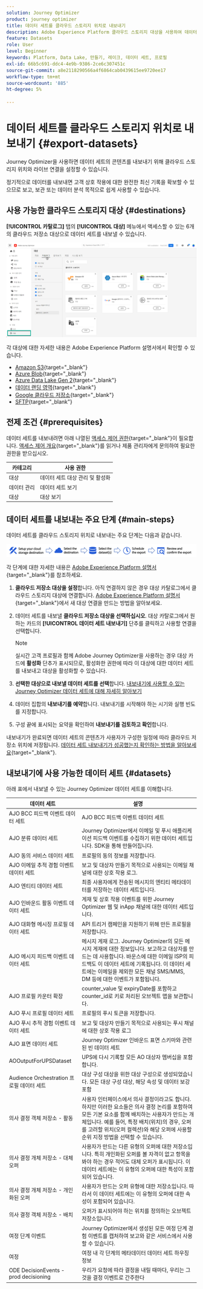 ```yaml
---
solution: Journey Optimizer
product: journey optimizer
title: 데이터 세트를 클라우드 스토리지 위치로 내보내기
description: Adobe Experience Platform 클라우드 스토리지 대상을 사용하여 데이터 세트를 내보내는 방법을 알아봅니다.
feature: Datasets
role: User
level: Beginner
keywords: Platform, Data Lake, 만들기, 레이크, 데이터 세트, 프로필
exl-id: 66b5c691-ddc4-4e9b-9386-2ce6c307451c
source-git-commit: a8e2118290566a4f6864cab0439615ee9720ee17
workflow-type: tm+mt
source-wordcount: '885'
ht-degree: 5%

---
```


# 데이터 세트를 클라우드 스토리지 위치로 내보내기 {#export-datasets}

Journey Optimizer을 사용하면 데이터 세트의 콘텐츠를 내보내기 위해 클라우드 스토리지 위치와 라이브 연결을 설정할 수 있습니다.

정기적으로 데이터를 내보내면 고객 상호 작용에 대한 완전한 최신 기록을 확보할 수 있으므로 보고, 보관 또는 데이터 분석 목적으로 쉽게 사용할 수 있습니다.

## 사용 가능한 클라우드 스토리지 대상 {#destinations}

**[!UICONTROL 카탈로그]** 탭의 **[!UICONTROL 대상]** 메뉴에서 액세스할 수 있는 6개의 클라우드 저장소 대상으로 데이터 세트를 내보낼 수 있습니다.

![](assets/dataset-export-setup.png)

각 대상에 대한 자세한 내용은 Adobe Experience Platform 설명서에서 확인할 수 있습니다.

* [Amazon S3](https://experienceleague.adobe.com/docs/experience-platform/destinations/catalog/cloud-storage/amazon-s3.html?lang=ko){target="_blank"}
* [Azure Blob](https://experienceleague.adobe.com/docs/experience-platform/destinations/catalog/cloud-storage/azure-blob.html?lang=ko){target="_blank"}
* [Azure Data Lake Gen 2](https://experienceleague.adobe.com/docs/experience-platform/destinations/catalog/cloud-storage/adls-gen2.html?lang=ko){target="_blank"}
* [데이터 랜딩 영역](https://experienceleague.adobe.com/docs/experience-platform/destinations/catalog/cloud-storage/data-landing-zone.html?lang=ko){target="_blank"}
* [Google 클라우드 저장소](https://experienceleague.adobe.com/docs/experience-platform/destinations/catalog/cloud-storage/google-cloud-storage.html?lang=ko){target="_blank"}
* [SFTP](https://experienceleague.adobe.com/docs/experience-platform/destinations/catalog/cloud-storage/sftp.html?lang=ko){target="_blank"}


## 전제 조건 {#prerequisites}

데이터 세트를 내보내려면 아래 나열된 [액세스 제어 권한](https://experienceleague.adobe.com/docs/experience-platform/access-control/home.html?lang=ko#permissions){target="_blank"}이 필요합니다. [액세스 제어 개요](https://experienceleague.adobe.com/docs/experience-platform/access-control/ui/overview.html?lang=ko){target="_blank"}를 읽거나 제품 관리자에게 문의하여 필요한 권한을 받으십시오.

| 카테고리 | 사용 권한 |
|--|--|
| 대상 | 데이터 세트 대상 관리 및 활성화 |
| 데이터 관리 | 데이터 세트 보기 |
| 대상 | 대상 보기 |

## 데이터 세트를 내보내는 주요 단계 {#main-steps}

데이터 세트를 클라우드 스토리지 위치로 내보내는 주요 단계는 다음과 같습니다.

![](assets/dataset-export-process.png)

각 단계에 대한 자세한 내용은 [Adobe Experience Platform 설명서](https://experienceleague.adobe.com/docs/experience-platform/destinations/ui/activate/export-datasets.html?lang=ko){target="_blank"}를 참조하세요.

1. **클라우드 저장소 대상을 설정**&#x200B;합니다. 아직 연결하지 않은 경우 대상 카탈로그에서 클라우드 스토리지 대상에 연결합니다. [Adobe Experience Platform 설명서](https://experienceleague.adobe.com/docs/experience-platform/destinations/ui/connect-destination.html?lang=ko#setup){target="_blank"}에서 새 대상 연결을 만드는 방법을 알아보세요.

   <!--![](assets/dataset-export-setup.png)-->

1. 데이터 세트를 내보낼 **클라우드 저장소 대상을 선택하십시오**. 대상 카탈로그에서 원하는 카드의 **[!UICONTROL 데이터 세트 내보내기]** 단추를 클릭하고 사용할 연결을 선택합니다.

   <!--![](assets/dataset-export-destination.png)-->

   >[!NOTE]
   >
   >실시간 고객 프로필과 함께 Adobe Journey Optimizer을 사용하는 경우 대상 카드에 **활성화** 단추가 표시되므로, 활성화한 권한에 따라 이 대상에 대한 데이터 세트를 내보내고 대상을 활성화할 수 있습니다.

1. **선택한 대상으로 내보낼 데이터 세트를 선택**&#x200B;합니다. [내보내기에 사용할 수 있는 Journey Optimizer 데이터 세트에 대해 자세히 알아보기](#datasets)

   <!--![](assets/dataset-export-dataset-selection.png)-->

1. 데이터 집합의 **내보내기를 예약**&#x200B;합니다. 내보내기를 시작해야 하는 시기와 실행 빈도를 지정합니다.

   <!--![](assets/dataset-export-schedule.png)-->

1. 구성 끝에 표시되는 요약을 확인하여 **내보내기를 검토하고 확인**&#x200B;합니다.

   <!--![](assets/dataset-export-review.png)-->

내보내기가 완료되면 데이터 세트의 콘텐츠가 사용자가 구성한 일정에 따라 클라우드 저장소 위치에 저장됩니다. [데이터 세트 내보내기가 성공했는지 확인하는 방법을 알아보세요](https://experienceleague.adobe.com/docs/experience-platform/destinations/ui/activate/export-datasets.html?lang=ko#verify){target="_blank"}.

## 내보내기에 사용 가능한 데이터 세트 {#datasets}

아래 표에서 내보낼 수 있는 Journey Optimizer 데이터 세트를 이해합니다.

| 데이터 세트 | 설명 |
| ------- | ------- | 
| AJO BCC 피드백 이벤트 데이터 세트 | AJO BCC 피드백 이벤트 데이터 세트 |
| AJO 분류 데이터 세트 | Journey Optimizer에서 이메일 및 푸시 애플리케이션 피드백 이벤트를 수집하기 위한 데이터 세트입니다. SDK을 통해 만들어집니다. |
| AJO 동의 서비스 데이터 세트 | 프로필의 동의 정보를 저장합니다. |
| AJO 이메일 추적 경험 이벤트 데이터 세트 | 보고 및 대상자 만들기 목적으로 사용되는 이메일 채널에 대한 상호 작용 로그.  |
| AJO 엔티티 데이터 세트 | 최종 사용자에게 전송된 메시지의 엔티티 메타데이터를 저장하는 데이터 세트입니다.  |
| AJO 인바운드 활동 이벤트 데이터 세트 | 게재 및 상호 작용 이벤트를 위한 Journey Optimizer 웹 및 inApp 채널에 대한 데이터 세트입니다. |
| AJO 대화형 메시징 프로필 데이터 세트 | API 트리거 캠페인을 지원하기 위해 만든 프로필을 저장합니다. |
| AJO 메시지 피드백 이벤트 데이터 세트 | 메시지 게재 로그. Journey Optimizer의 모든 메시지 게재에 대한 정보입니다. 보고하고 대상자를 만드는 데 사용합니다. 바운스에 대한 이메일 ISP의 피드백도 이 데이터 세트에 기록됩니다. 이 데이터 세트에는 이메일을 제외한 모든 채널 SMS/MMS, DM 등에 대한 이벤트가 포함됩니다. |
| AJO 프로필 카운터 확장 | counter_value 및 expiryDate를 포함하고 counter_id로 키로 처리된 오브젝트 맵을 보관합니다. |
| AJO 푸시 프로필 데이터 세트 | 프로필의 푸시 토큰을 저장합니다. |
| AJO 푸시 추적 경험 이벤트 데이터 세트 | 보고 및 대상자 만들기 목적으로 사용되는 푸시 채널에 대한 상호 작용 로그  |
| AJO 표면 데이터 세트 | Journey Optimizer 인바운드 표면 스키마와 관련된 빈 데이터 세트 |
| AOOutputForUPSDataset | UPS에 다시 기록할 모든 AO 대상자 멤버십을 포함합니다. |
| Audience Orchestration 프로필 데이터 세트 | 대상 구성 대상을 위한 대상 구성으로 생성되었습니다. 모든 대상 구성 대상, 해당 속성 및 데이터 보강 포함 |
| 의사 결정 객체 저장소 - 활동 | 사용자 인터페이스에서 의사 결정이라고도 합니다. 하지만 이러한 요소들은 의사 결정 논리를 포함하여 모든 기본 요소를 함께 배치하는 사용자가 만드는 개체입니다. 예를 들어, 특정 배치(위치)의 경우, 오퍼를 고려할 위치(오퍼 컬렉션)와 해당 오퍼에 사용할 순위 지정 방법을 선택할 수 있습니다. |
| 의사 결정 개체 저장소 - 대체 오퍼 | 사용자가 만드는 다른 유형의 오퍼에 대한 저장소입니다. 특히 개인화된 오퍼를 볼 자격이 없고 항목을 봐야 하는 경우 적어도 대체 오퍼가 표시됩니다. 이 데이터 세트에는 이 유형의 오퍼에 대한 특성이 포함되어 있습니다. |
| 의사 결정 개체 저장소 - 개인화된 오퍼 | 사용자가 만드는 오퍼 유형에 대한 저장소입니다. 따라서 이 데이터 세트에는 이 유형의 오퍼에 대한 속성이 포함되어 있습니다. |
| 의사 결정 객체 저장소 - 배치 | 오퍼가 표시되어야 하는 위치를 정의하는 오브젝트 저장소입니다. |
| 여정 단계 이벤트 | Journey Optimizer에서 생성된 모든 여정 단계 경험 이벤트를 캡처하여 보고와 같은 서비스에서 사용할 수 있습니다. |
| 여정 | 여정 내 각 단계의 메타데이터 데이터 세트 하우징 정보 |
| ODE DecisionEvents - prod decisioning | 우리가 요청에 따라 결정을 내릴 때마다, 우리는 그것을 결정 이벤트로 간주한다 |